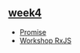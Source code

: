 ## [week4](https://github.com/OperKH/kottans-js-2016/tree/master/week4)
* [Promise](https://github.com/OperKH/kottans-js-2016/tree/master/week4/lec1)
* [Workshop RxJS](https://github.com/OperKH/kottans-js-2016/tree/master/week4/workshop)
